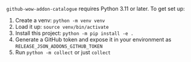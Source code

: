 `github-wow-addon-catalogue` requires Python 3.11 or later.  To get set up:

1. Create a venv: `python -m venv venv`
1. Load it up: `source venv/bin/activate`
1. Install this project: `python -m pip install -e .`
1. Generate a GitHub token and expose it in your environment as
   `RELEASE_JSON_ADDONS_GITHUB_TOKEN`
1. Run `python -m collect` or just `collect`
